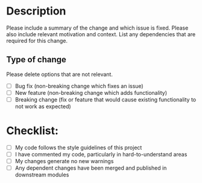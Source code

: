# Description

Please include a summary of the change and which issue is fixed. Please also include relevant motivation and context. List any dependencies that are required for this change.

## Type of change

Please delete options that are not relevant.

- [ ] Bug fix (non-breaking change which fixes an issue)
- [ ] New feature (non-breaking change which adds functionality)
- [ ] Breaking change (fix or feature that would cause existing functionality to not work as expected)

# Checklist:
- [ ] My code follows the style guidelines of this project
- [ ] I have commented my code, particularly in hard-to-understand areas
- [ ] My changes generate no new warnings
- [ ] Any dependent changes have been merged and published in downstream modules
